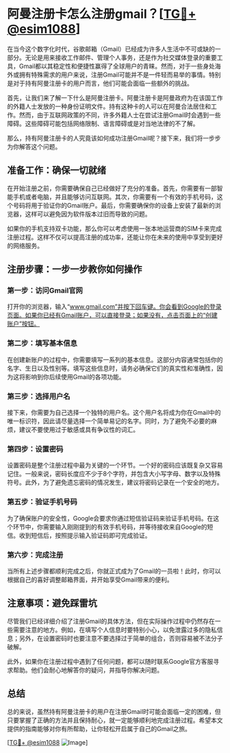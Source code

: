 # 阿曼注册卡怎么注册gmail？[[TG💪+ @esim1088](https://t.me/s/esim1088)]

在当今这个数字化时代，谷歌邮箱（Gmail）已经成为许多人生活中不可或缺的一部分。无论是用来接收工作邮件、管理个人事务，还是作为社交媒体登录的重要工具，Gmail都以其稳定性和便捷性赢得了全球用户的青睐。然而，对于一些身处海外或拥有特殊需求的用户来说，注册Gmail可能并不是一件轻而易举的事情。特别是对于持有阿曼注册卡的用户而言，他们可能会面临一些额外的挑战。

首先，让我们来了解一下什么是阿曼注册卡。阿曼注册卡是阿曼政府为在该国工作的外籍人士发放的一种身份证明文件。持有这种卡的人可以在阿曼合法居住和工作。然而，由于互联网政策的不同，许多外籍人士在尝试注册Gmail时会遇到一些障碍。这些障碍可能包括网络限制、语言障碍或是对当地法律的不了解。

那么，持有阿曼注册卡的人究竟该如何成功注册Gmail呢？接下来，我们将一步步为你解答这个问题。

## 准备工作：确保一切就绪

在开始注册之前，你需要确保自己已经做好了充分的准备。首先，你需要有一部智能手机或者电脑，并且能够访问互联网。其次，你需要有一个有效的手机号码，这个号码将用于验证你的Gmail账户。最后，你需要确保你的设备上安装了最新的浏览器，这样可以避免因为软件版本过旧而导致的问题。

如果你的手机支持双卡功能，那么你可以考虑使用一张本地运营商的SIM卡来完成注册过程。这样不仅可以提高注册的成功率，还能让你在未来的使用中享受到更好的网络服务。

## 注册步骤：一步一步教你如何操作

### 第一步：访问Gmail官网

打开你的浏览器，输入“www.gmail.com”并按下回车键。你会看到Google的登录页面。如果你已经有Gmail账户，可以直接登录；如果没有，点击页面上的“创建账户”按钮。

### 第二步：填写基本信息

在创建新账户的过程中，你需要填写一系列的基本信息。这部分内容通常包括你的名字、生日以及性别等。填写这些信息时，请务必确保它们的真实性和准确性，因为这将影响到你后续使用Gmail的各项功能。

### 第三步：选择用户名

接下来，你需要为自己选择一个独特的用户名。这个用户名将成为你在Gmail中的唯一标识符，因此请尽量选择一个简单易记的名字。同时，为了避免不必要的麻烦，建议不要使用过于敏感或具有争议性的词汇。

### 第四步：设置密码

设置密码是整个注册过程中最为关键的一个环节。一个好的密码应该既复杂又容易记住。一般来说，密码长度应不少于8个字符，并包含大小写字母、数字以及特殊符号。此外，为了避免遗忘密码的情况发生，建议将密码记录在一个安全的地方。

### 第五步：验证手机号码

为了确保账户的安全性，Google会要求你通过短信验证码来验证手机号码。在这个环节中，你需要输入刚刚提到的有效手机号码，并等待接收来自Google的短信。收到短信后，按照提示输入验证码即可完成验证。

### 第六步：完成注册

当所有上述步骤都顺利完成之后，你就正式成为了Gmail的一员啦！此时，你可以根据自己的喜好调整邮箱界面，并开始享受Gmail带来的便利。

## 注意事项：避免踩雷坑

尽管我们已经详细介绍了注册Gmail的具体方法，但在实际操作过程中仍然存在一些需要注意的地方。例如，在填写个人信息时要特别小心，以免泄露过多的隐私信息；另外，在设置密码时也要注意不要选择过于简单的组合，否则容易被不法分子破解。

此外，如果你在注册过程中遇到了任何问题，都可以随时联系Google官方客服寻求帮助。他们会耐心地解答你的疑问，并指导你解决问题。

## 总结

总的来说，虽然持有阿曼注册卡的用户在注册Gmail时可能会面临一定的困难，但只要掌握了正确的方法并且保持耐心，就一定能够顺利地完成注册过程。希望本文提供的指南能够对你有所帮助，让你轻松开启属于自己的Gmail之旅。

[[TG💪+ @esim1088](https://t.me/s/esim1088) ![Image](https://i.postimg.cc/4NQfJmqS/Snipaste-2025-05-13-00-14-12.png)]